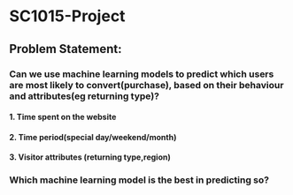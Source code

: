 # SC1015-Project

## Problem Statement: 
### Can we use machine learning models to predict which users are most likely to convert(purchase), based on their behaviour and attributes(eg returning type)? 
#### 1. Time spent on the website
#### 2. Time period(special day/weekend/month)
#### 3. Visitor attributes (returning type,region)
### Which machine learning model is the best in predicting so?
